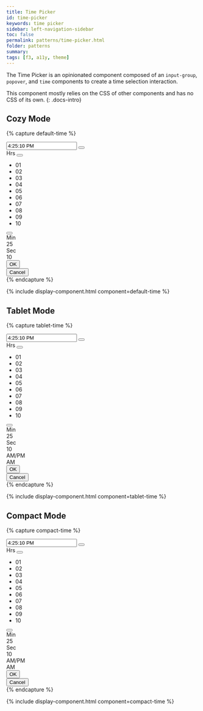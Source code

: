 ```yaml
---
title: Time Picker
id: time-picker
keywords: time picker
sidebar: left-navigation-sidebar
toc: false
permalink: patterns/time-picker.html
folder: patterns
summary:
tags: [f3, a11y, theme]
---
```


The Time Picker is an opinionated component composed of an `input-group`, `popover`, and `time` components to create a time selection interaction.

This component mostly relies on the CSS of other components and has no CSS of its own.
{: .docs-intro}
<br>
## Cozy Mode
{% capture default-time %}

<div class="fd-popover fd-popover--no-arrow">
    <div class="fd-popover__control">
        <div class="fd-input-group">
            <input type="text" class="fd-input fd-input-group__input" id="" value="4:25:10 PM" placeholder="hh:mm:ss am/pm">
            <span class="fd-input-group__addon fd-input-group__addon--button">
                <button class="fd-input-group__button fd-button fd-button--transparent sap-icon--time-entry-request fd-popover__control" aria-controls="rKLOR811" aria-expanded="false" aria-haspopup="true"></button>
            </span>
        </div>
    </div>
    <div class="fd-popover__body fd-popover__body--no-arrow" aria-hidden="true" id="rKLOR811">
        <div class="fd-time fd-time--scrollable">
            <div class="fd-time__col">
                <label class="fd-time__slider-label fd-form-label">Hrs</label>
                <button class="fd-button fd-button fd-button--transparent sap-icon--navigation-up-arrow" aria-label="Increase hours"></button>
                <div class="fd-time__wrapper fd-time__wrapper--active">
                   <ul class="fd-time__list">
                       <li class="fd-time__item">
                           <span class="fd-time__unit">01</span>
                       </li>
                       <li class="fd-time__item">
                           <span class="fd-time__unit">02</span>                    
                       </li>
                       <li class="fd-time__item">
                           <span class="fd-time__unit">03</span>
                       </li>
                       <li class="fd-time__item">
                           <div class="fd-time__current-indicator"></div>
                           <span class="fd-time__unit">
                               04
                           </span>
                       </li>
                       <li class="fd-time__item">
                           <span class="fd-time__unit">05</span>
                       </li>
                       <li class="fd-time__item">
                           <span class="fd-time__unit">06</span>
                       </li>
                       <li class="fd-time__item">
                           <span class="fd-time__unit">07</span>
                       </li>
                       <li class="fd-time__item">
                           <span class="fd-time__unit">08</span>
                       </li>
                       <li class="fd-time__item">
                           <span class="fd-time__unit">09</span>
                       </li>
                       <li class="fd-time__item">
                           <span class="fd-time__unit">10</span>
                       </li>
                   </ul>
                </div>
                <button class="fd-button fd-button fd-button--transparent sap-icon--navigation-down-arrow" aria-label="Decrease hours"></button>
            </div>
            <div class="fd-time__col">
                <label class="fd-time__slider-label fd-form-label">Min</label>
                <div class="fd-time__wrapper">
                    <span class="fd-time__item fd-time__item--collapsed">25</span>
                </div>
            </div>
            <div class="fd-time__col">
                <label class="fd-time__slider-label fd-form-label">Sec</label>
                <div class="fd-time__wrapper">
                    <span class="fd-time__item fd-time__item--collapsed">10</span>
                </div>
            </div>
        </div>
       <div class="fd-popover__body-footer">
            <div class="fd-bar fd-bar--cosy fd-bar--footer">
                <div class="fd-bar__right">
                    <div class="fd-bar__element">
                        <button class="fd-button fd-button--emphasized">OK</button>
                    </div>
                    <div class="fd-bar__element">
                        <button class="fd-button fd-button--transparent">Cancel</button>
                    </div>
                </div>
            </div>
        </div>
    </div>
</div>
{% endcapture %}

{% include display-component.html component=default-time %}



## Tablet Mode
{% capture tablet-time %}

<div class="fd-popover fd-popover--no-arrow">
    <div class="fd-popover__control">
        <div class="fd-input-group">
            <input type="text" class="fd-input fd-input-group__input" id="" value="4:25:10 PM" placeholder="hh:mm:ss am/pm">
            <span class="fd-input-group__addon fd-input-group__addon--button">
                <button class="fd-input-group__button fd-button fd-button--transparent sap-icon--time-entry-request fd-popover__control" aria-controls="rKLHJ5311" aria-expanded="false" aria-haspopup="true"></button>
            </span>
        </div>
    </div>
    <div class="fd-popover__body fd-popover__body--no-arrow" aria-hidden="true" id="rKLHJ5311">
        <div class="fd-time fd-time--scrollable fd-time--tablet">
            <div class="fd-time__col">
                <label class="fd-time__slider-label fd-form-label">Hrs</label>
                <button class="fd-button fd-button fd-button--transparent sap-icon--navigation-up-arrow" aria-label="Increase hours"></button>
                <div class="fd-time__wrapper fd-time__wrapper--active">
                   <ul class="fd-time__list">
                       <li class="fd-time__item">
                           <span class="fd-time__unit">01</span>
                       </li>
                       <li class="fd-time__item">
                           <span class="fd-time__unit">02</span>                    
                       </li>
                       <li class="fd-time__item">
                           <span class="fd-time__unit">03</span>
                       </li>
                       <li class="fd-time__item">
                           <div class="fd-time__current-indicator"></div>
                           <span class="fd-time__unit">
                               04
                           </span>
                       </li>
                       <li class="fd-time__item">
                           <span class="fd-time__unit">05</span>
                       </li>
                       <li class="fd-time__item">
                           <span class="fd-time__unit">06</span>
                       </li>
                       <li class="fd-time__item">
                           <span class="fd-time__unit">07</span>
                       </li>
                       <li class="fd-time__item">
                           <span class="fd-time__unit">08</span>
                       </li>
                       <li class="fd-time__item">
                           <span class="fd-time__unit">09</span>
                       </li>
                       <li class="fd-time__item">
                           <span class="fd-time__unit">10</span>
                       </li>
                   </ul>
                </div>
                <button class="fd-button fd-button fd-button--transparent sap-icon--navigation-down-arrow" aria-label="Decrease hours"></button>
            </div>
            <div class="fd-time__col">
                <label class="fd-time__slider-label fd-form-label">Min</label>
                <div class="fd-time__wrapper">
                    <span class="fd-time__item fd-time__item--collapsed">25</span>
                </div>
            </div>
            <div class="fd-time__col">
                <label class="fd-time__slider-label fd-form-label">Sec</label>
                <div class="fd-time__wrapper">
                    <span class="fd-time__item fd-time__item--collapsed">10</span>
                </div>
            </div>
            <div class="fd-time__col">
                <label class="fd-time__slider-label fd-form-label">AM/PM</label>
                <div class="fd-time__wrapper fd-time__wrapper--meridian">
                    <span class="fd-time__item fd-time__item--collapsed">AM</span>
                </div>
            </div>
        </div>
       <div class="fd-popover__body-footer">
            <div class="fd-bar fd-bar--cosy fd-bar--footer">
                <div class="fd-bar__right">
                    <div class="fd-bar__element">
                        <button class="fd-button fd-button--emphasized">OK</button>
                    </div>
                    <div class="fd-bar__element">
                        <button class="fd-button fd-button--transparent">Cancel</button>
                    </div>
                </div>
            </div>
        </div>
    </div>
</div>
{% endcapture %}

{% include display-component.html component=tablet-time %}

## Compact Mode

{% capture compact-time %}

<div class="fd-popover fd-popover--no-arrow">
    <div class="fd-popover__control">
        <div class="fd-input-group">
            <input type="text" class="fd-input fd-input-group__input" id="" value="4:25:10 PM" placeholder="hh:mm:ss am/pm">
            <span class="fd-input-group__addon fd-input-group__addon--button">
                <button class="fd-input-group__button fd-button fd-button--transparent sap-icon--time-entry-request fd-popover__control" aria-controls="rKGNR811" aria-expanded="false" aria-haspopup="true"></button>
            </span>
        </div>
    </div>
    <div class="fd-popover__body fd-popover__body--no-arrow" aria-hidden="true" id="rKGNR811">
        <div class="fd-time fd-time--scrollable fd-time--compact">
            <div class="fd-time__col">
                <label class="fd-time__slider-label fd-form-label">Hrs</label>
                <button class="fd-button fd-button--compact fd-button--transparent sap-icon--navigation-up-arrow" aria-label="Increase hours"></button>
                <div class="fd-time__wrapper fd-time__wrapper--active">
                   <ul class="fd-time__list">
                       <li class="fd-time__item">
                           <span class="fd-time__unit">01</span>
                       </li>
                       <li class="fd-time__item">
                           <span class="fd-time__unit">02</span>                    
                       </li>
                       <li class="fd-time__item">
                           <span class="fd-time__unit">03</span>
                       </li>
                       <li class="fd-time__item">
                           <div class="fd-time__current-indicator"></div>
                           <span class="fd-time__unit">
                               04
                           </span>
                       </li>
                       <li class="fd-time__item">
                           <span class="fd-time__unit">05</span>
                       </li>
                       <li class="fd-time__item">
                           <span class="fd-time__unit">06</span>
                       </li>
                       <li class="fd-time__item">
                           <span class="fd-time__unit">07</span>
                       </li>
                       <li class="fd-time__item">
                           <span class="fd-time__unit">08</span>
                       </li>
                       <li class="fd-time__item">
                           <span class="fd-time__unit">09</span>
                       </li>
                       <li class="fd-time__item">
                           <span class="fd-time__unit">10</span>
                       </li>
                   </ul>
                </div>
                <button class="fd-button fd-button--compact fd-button--transparent sap-icon--navigation-down-arrow" aria-label="Decrease hours"></button>
            </div>
            <div class="fd-time__col">
                <label class="fd-time__slider-label fd-form-label">Min</label>
                <div class="fd-time__wrapper">
                    <span class="fd-time__item fd-time__item--collapsed">25</span>
                </div>
            </div>
            <div class="fd-time__col">
                <label class="fd-time__slider-label fd-form-label">Sec</label>
                <div class="fd-time__wrapper">
                    <span class="fd-time__item fd-time__item--collapsed">10</span>
                </div>
            </div>
            <div class="fd-time__col">
                <label class="fd-time__slider-label fd-form-label">AM/PM</label>
                <div class="fd-time__wrapper fd-time__wrapper--meridian">
                    <span class="fd-time__item fd-time__item--collapsed">AM</span>
                </div>
            </div>
        </div>
       <div class="fd-popover__body-footer">
            <div class="fd-bar fd-bar--cosy fd-bar--footer">
                <div class="fd-bar__right">
                    <div class="fd-bar__element">
                        <button class="fd-button fd-button--compact fd-button--emphasized">OK</button>
                    </div>
                    <div class="fd-bar__element">
                        <button class="fd-button fd-button--compact fd-button--transparent">Cancel</button>
                    </div>
                </div>
            </div>
        </div>
    </div>
</div>
{% endcapture %}

{% include display-component.html component=compact-time %}
